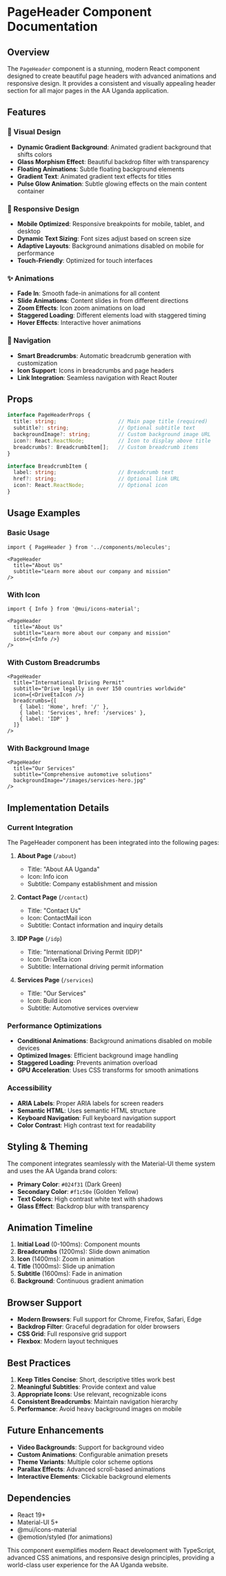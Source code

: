 # PageHeader Component Documentation

## Overview

The `PageHeader` component is a stunning, modern React component designed to create beautiful page headers with advanced animations and responsive design. It provides a consistent and visually appealing header section for all major pages in the AA Uganda application.

## Features

### 🎨 Visual Design
- **Dynamic Gradient Background**: Animated gradient background that shifts colors
- **Glass Morphism Effect**: Beautiful backdrop filter with transparency
- **Floating Animations**: Subtle floating background elements
- **Gradient Text**: Animated gradient text effects for titles
- **Pulse Glow Animation**: Subtle glowing effects on the main content container

### 📱 Responsive Design
- **Mobile Optimized**: Responsive breakpoints for mobile, tablet, and desktop
- **Dynamic Text Sizing**: Font sizes adjust based on screen size
- **Adaptive Layouts**: Background animations disabled on mobile for performance
- **Touch-Friendly**: Optimized for touch interfaces

### ✨ Animations
- **Fade In**: Smooth fade-in animations for all content
- **Slide Animations**: Content slides in from different directions
- **Zoom Effects**: Icon zoom animations on load
- **Staggered Loading**: Different elements load with staggered timing
- **Hover Effects**: Interactive hover animations

### 🧭 Navigation
- **Smart Breadcrumbs**: Automatic breadcrumb generation with customization
- **Icon Support**: Icons in breadcrumbs and page headers
- **Link Integration**: Seamless navigation with React Router

## Props

```typescript
interface PageHeaderProps {
  title: string;                    // Main page title (required)
  subtitle?: string;                // Optional subtitle text
  backgroundImage?: string;         // Custom background image URL
  icon?: React.ReactNode;           // Icon to display above title
  breadcrumbs?: BreadcrumbItem[];   // Custom breadcrumb items
}

interface BreadcrumbItem {
  label: string;                    // Breadcrumb text
  href?: string;                    // Optional link URL
  icon?: React.ReactNode;           // Optional icon
}
```

## Usage Examples

### Basic Usage
```tsx
import { PageHeader } from '../components/molecules';

<PageHeader
  title="About Us"
  subtitle="Learn more about our company and mission"
/>
```

### With Icon
```tsx
import { Info } from '@mui/icons-material';

<PageHeader
  title="About Us"
  subtitle="Learn more about our company and mission"
  icon={<Info />}
/>
```

### With Custom Breadcrumbs
```tsx
<PageHeader
  title="International Driving Permit"
  subtitle="Drive legally in over 150 countries worldwide"
  icon={<DriveEtaIcon />}
  breadcrumbs={[
    { label: 'Home', href: '/' },
    { label: 'Services', href: '/services' },
    { label: 'IDP' }
  ]}
/>
```

### With Background Image
```tsx
<PageHeader
  title="Our Services"
  subtitle="Comprehensive automotive solutions"
  backgroundImage="/images/services-hero.jpg"
/>
```

## Implementation Details

### Current Integration
The PageHeader component has been integrated into the following pages:

1. **About Page** (`/about`)
   - Title: "About AA Uganda"
   - Icon: Info icon
   - Subtitle: Company establishment and mission

2. **Contact Page** (`/contact`)
   - Title: "Contact Us"
   - Icon: ContactMail icon
   - Subtitle: Contact information and inquiry details

3. **IDP Page** (`/idp`)
   - Title: "International Driving Permit (IDP)"
   - Icon: DriveEta icon
   - Subtitle: International driving permit information

4. **Services Page** (`/services`)
   - Title: "Our Services"
   - Icon: Build icon
   - Subtitle: Automotive services overview

### Performance Optimizations
- **Conditional Animations**: Background animations disabled on mobile devices
- **Optimized Images**: Efficient background image handling
- **Staggered Loading**: Prevents animation overload
- **GPU Acceleration**: Uses CSS transforms for smooth animations

### Accessibility
- **ARIA Labels**: Proper ARIA labels for screen readers
- **Semantic HTML**: Uses semantic HTML structure
- **Keyboard Navigation**: Full keyboard navigation support
- **Color Contrast**: High contrast text for readability

## Styling & Theming

The component integrates seamlessly with the Material-UI theme system and uses the AA Uganda brand colors:

- **Primary Color**: `#024f31` (Dark Green)
- **Secondary Color**: `#f1c50e` (Golden Yellow)
- **Text Colors**: High contrast white text with shadows
- **Glass Effect**: Backdrop blur with transparency

## Animation Timeline

1. **Initial Load** (0-100ms): Component mounts
2. **Breadcrumbs** (1200ms): Slide down animation
3. **Icon** (1400ms): Zoom in animation
4. **Title** (1000ms): Slide up animation
5. **Subtitle** (1600ms): Fade in animation
6. **Background**: Continuous gradient animation

## Browser Support

- **Modern Browsers**: Full support for Chrome, Firefox, Safari, Edge
- **Backdrop Filter**: Graceful degradation for older browsers
- **CSS Grid**: Full responsive grid support
- **Flexbox**: Modern layout techniques

## Best Practices

1. **Keep Titles Concise**: Short, descriptive titles work best
2. **Meaningful Subtitles**: Provide context and value
3. **Appropriate Icons**: Use relevant, recognizable icons
4. **Consistent Breadcrumbs**: Maintain navigation hierarchy
5. **Performance**: Avoid heavy background images on mobile

## Future Enhancements

- **Video Backgrounds**: Support for background video
- **Custom Animations**: Configurable animation presets
- **Theme Variants**: Multiple color scheme options
- **Parallax Effects**: Advanced scroll-based animations
- **Interactive Elements**: Clickable background elements

## Dependencies

- React 19+
- Material-UI 5+
- @mui/icons-material
- @emotion/styled (for animations)

This component exemplifies modern React development with TypeScript, advanced CSS animations, and responsive design principles, providing a world-class user experience for the AA Uganda website.
